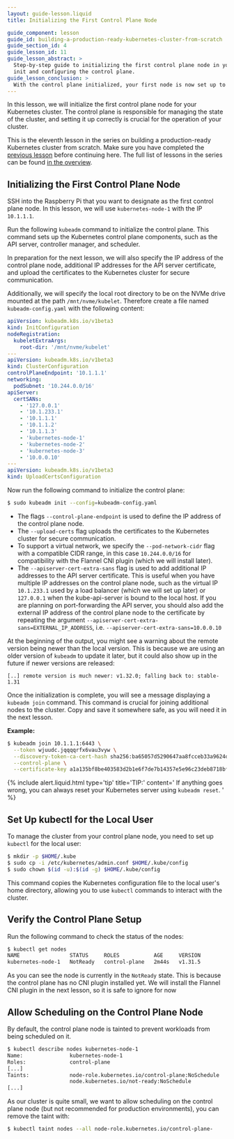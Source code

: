 ```yaml
---
layout: guide-lesson.liquid
title: Initializing the First Control Plane Node

guide_component: lesson
guide_id: building-a-production-ready-kubernetes-cluster-from-scratch
guide_section_id: 4
guide_lesson_id: 11
guide_lesson_abstract: >
  Step-by-step guide to initializing the first control plane node in your Kubernetes cluster, including running kubeadm
  init and configuring the control plane.
guide_lesson_conclusion: >
  With the control plane initialized, your first node is now set up to manage your Kubernetes cluster.
---
```


In this lesson, we will initialize the first control plane node for your Kubernetes cluster. The control plane is
responsible for managing the state of the cluster, and setting it up correctly is crucial for the operation of your
cluster.

This is the eleventh lesson in the series on building a production-ready Kubernetes cluster from scratch. Make sure you
have completed the [previous lesson](/building-a-production-ready-kubernetes-cluster-from-scratch/lesson-10) before
continuing here. The full list of lessons in the series can be found
[in the overview](/building-a-production-ready-kubernetes-cluster-from-scratch).

## Initializing the First Control Plane Node

SSH into the Raspberry Pi that you want to designate as the first control plane node. In this lesson, we will use
`kubernetes-node-1` with the IP `10.1.1.1`.

Run the following `kubeadm` command to initialize the control plane. This command sets up the Kubernetes control plane
components, such as the API server, controller manager, and scheduler.

In preparation for the next lesson, we will also specify the IP address of the control plane node, additional IP
addresses for the API server certificate, and upload the certificates to the Kubernetes cluster for secure
communication.

Additionally, we will specify the local root directory to be on the NVMe drive mounted at the path `/mnt/nvme/kubelet`.
Therefore create a file named `kubeadm-config.yaml` with the following content:

```yaml
apiVersion: kubeadm.k8s.io/v1beta3
kind: InitConfiguration
nodeRegistration:
  kubeletExtraArgs:
    root-dir: '/mnt/nvme/kubelet'
---
apiVersion: kubeadm.k8s.io/v1beta3
kind: ClusterConfiguration
controlPlaneEndpoint: '10.1.1.1'
networking:
  podSubnet: '10.244.0.0/16'
apiServer:
  certSANs:
    - '127.0.0.1'
    - '10.1.233.1'
    - '10.1.1.1'
    - '10.1.1.2'
    - '10.1.1.3'
    - 'kubernetes-node-1'
    - 'kubernetes-node-2'
    - 'kubernetes-node-3'
    - '10.0.0.10'
---
apiVersion: kubeadm.k8s.io/v1beta3
kind: UploadCertsConfiguration
```

Now run the following command to initialize the control plane:

```bash
$ sudo kubeadm init --config=kubeadm-config.yaml
```

- The flags `--control-plane-endpoint` is used to define the IP address of the control plane node.
- The `--upload-certs` flag uploads the certificates to the Kubernetes cluster for secure communication.
- To support a virtual network, we specify the `--pod-network-cidr` flag with a compatible CIDR range, in this case
  `10.244.0.0/16` for compatibility with the Flannel CNI plugin (which we will install later).
- The `--apiserver-cert-extra-sans` flag is used to add additional IP addresses to the API server certificate. This is
  useful when you have multiple IP addresses on the control plane node, such as the virtual IP `10.1.233.1` used by a
  load balancer (which we will set up later) or `127.0.0.1` when the kube-api-server is bound to the local host. If you
  are planning on port-forwarding the API server, you should also add the external IP address of the control plane node
  to the certificate by repeating the argument `--apiserver-cert-extra-sans=EXTERNAL_IP_ADDRESS`, i.e.
  `--apiserver-cert-extra-sans=10.0.0.10`

At the beginning of the output, you might see a warning about the remote version being newer than the local version.
This is because we are using an older version of `kubeadm` to update it later, but it could also show up in the future
if newer versions are released:

```
[..] remote version is much newer: v1.32.0; falling back to: stable-1.31
```

Once the initialization is complete, you will see a message displaying a `kubeadm join` command. This command is crucial
for joining additional nodes to the cluster. Copy and save it somewhere safe, as you will need it in the next lesson.

**Example:**

```bash
$ kubeadm join 10.1.1.1:6443 \
  --token wjuudc.jqqqqrfx6vau3vyw \
  --discovery-token-ca-cert-hash sha256:ba65057d5290647aa8fcceb33a9624d3e9eb3640d13d11265fe48a611c5b8f3f \
  --control-plane \
  --certificate-key a1a135bf8be403583d2b1e6f7de7b14357e5e96c23deb8718bf2d1a807b08612
```

{% include alert.liquid.html type='tip' title='TIP:' content='
If anything goes wrong, you can always reset your Kubernetes server using <code>kubeadm reset</code>.
' %}

## Set Up kubectl for the Local User

To manage the cluster from your control plane node, you need to set up `kubectl` for the local user:

```bash
$ mkdir -p $HOME/.kube
$ sudo cp -i /etc/kubernetes/admin.conf $HOME/.kube/config
$ sudo chown $(id -u):$(id -g) $HOME/.kube/config
```

This command copies the Kubernetes configuration file to the local user's home directory, allowing you to use `kubectl`
commands to interact with the cluster.

## Verify the Control Plane Setup

Run the following command to check the status of the nodes:

```bash
$ kubectl get nodes
NAME                STATUS     ROLES           AGE     VERSION
kubernetes-node-1   NotReady   control-plane   2m44s   v1.31.5
```

As you can see the node is currently in the `NotReady` state. This is because the control plane has no CNI plugin
installed yet. We will install the Flannel CNI plugin in the next lesson, so it is safe to ignore for now

## Allow Scheduling on the Control Plane Node

By default, the control plane node is tainted to prevent workloads from being scheduled on it.

```bash
$ kubectl describe nodes kubernetes-node-1
Name:               kubernetes-node-1
Roles:              control-plane
[...]
Taints:             node-role.kubernetes.io/control-plane:NoSchedule
                    node.kubernetes.io/not-ready:NoSchedule
[...]
```

As our cluster is quite small, we want to allow scheduling on the control plane node (but not recommended for production
environments), you can remove the taint with:

```bash
$ kubectl taint nodes --all node-role.kubernetes.io/control-plane-
```
